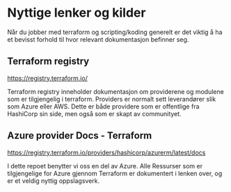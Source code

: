 ﻿# Nyttige lenker og kilder

Når du jobber med terraform og scripting/koding generelt er det viktig å ha et bevisst forhold til hvor relevant dokumentasjon befinner seg.

## Terraform registry
https://registry.terraform.io/

Terraform registry inneholder dokumentasjon om providerene og modulene som er tilgjengelig i terraform. Providers er normalt sett leverandører slik som Azure eller AWS. Dette er både providere som er offentlige fra HashiCorp sin side, men også som er skapt av communityet.

## Azure provider Docs - Terraform
https://registry.terraform.io/providers/hashicorp/azurerm/latest/docs

I dette repoet benytter vi oss en del av Azure. Alle Ressurser som er tilgjengelige for Azure gjennom Terraform er dokumentert i lenken over, og er et veldig nyttig oppslagsverk.
